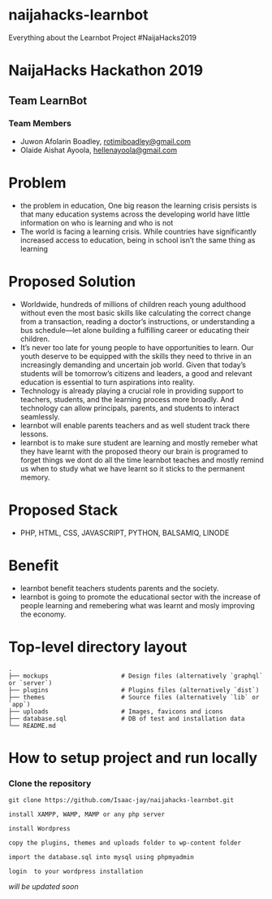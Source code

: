 # naijahacks-learnbot
Everything about the Learnbot Project #NaijaHacks2019

# NaijaHacks Hackathon 2019

## Team LearnBot

### Team Members

- Juwon Afolarin Boadley, rotimiboadley@gmail.com
- Olaide Aishat Ayoola, hellenayoola@gmail.com


# Problem
- the problem in education, One big reason the learning crisis persists is that many education systems across the developing world have little information on who is learning and who is not 
- The world is facing a learning crisis. While countries have significantly increased access to education, being in school isn’t the same thing as learning

# Proposed Solution
- Worldwide, hundreds of millions of children reach young adulthood without even the most basic skills like calculating the correct change from a transaction, reading a doctor’s instructions, or understanding a bus schedule—let alone building a fulfilling career or educating their children.
- It’s never too late for young people to have opportunities to learn. Our youth deserve to be equipped with the skills they need to thrive in an increasingly demanding and uncertain job world. Given that today’s students will be tomorrow’s citizens and leaders, a good and relevant education is essential to turn aspirations into reality.
- Technology is already playing a crucial role in providing support to teachers, students, and the learning process more broadly. And technology can allow principals, parents, and students to interact seamlessly.
- learnbot will enable parents teachers and as well student track there lessons. 
- learnbot is to make sure student are learning and mostly remeber what they have learnt with the proposed theory our brain is programed to forget things we dont do all the time learnbot teaches and mostly remind us when to study what we have learnt so it sticks to the permanent memory. 

# Proposed Stack
- PHP, HTML, CSS, JAVASCRIPT, PYTHON, BALSAMIQ, LINODE


# Benefit
- learnbot benefit teachers students parents and the society.
- learnbot is going to promote the educational sector with the  increase of people learning and remebering what was learnt and mosly improving the economy.

# Top-level directory layout

    .
    ├── mockups                    # Design files (alternatively `graphql` or `server`)
    ├── plugins                    # Plugins files (alternatively `dist`)
    ├── themes                     # Source files (alternatively `lib` or `app`)
    ├── uploads                    # Images, favicons and icons
    ├── database.sql               # DB of test and installation data
    └── README.md   


# How to setup project and run locally

### Clone the repository 

```
git clone https://github.com/Isaac-jay/naijahacks-learnbot.git

install XAMPP, WAMP, MAMP or any php server

install Wordpress

copy the plugins, themes and uploads folder to wp-content folder

import the database.sql into mysql using phpmyadmin

login  to your wordpress installation
```
*will be updated soon*
